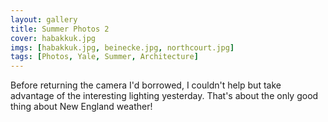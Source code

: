 ```yaml
---
layout: gallery
title: Summer Photos 2
cover: habakkuk.jpg
imgs: [habakkuk.jpg, beinecke.jpg, northcourt.jpg]
tags: [Photos, Yale, Summer, Architecture]
---
```


Before returning the camera I'd borrowed, I couldn't help but take advantage of the interesting lighting yesterday. That's about the only good thing about New England weather!